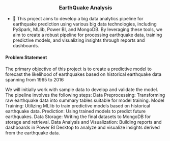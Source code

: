 <h3 align="center">EarthQuake Analysis</h3>

- 🔭 This project aims to develop a big data analytics pipeline for earthquake prediction using various big data technologies, including PySpark, MLlib, Power BI, and MongoDB. By leveraging these tools, we aim to create a robust pipeline for processing earthquake data, training predictive models, and visualizing insights through reports and dashboards.

<h4 align="left"><strong>Problem Statement</strong></h4>
The primary objective of this project is to create a predictive model to forecast the likelihood of earthquakes based on historical earthquake data spanning from 1965 to 2016

We will initially work with sample data to develop and validate the model. The pipeline involves the following steps:
Data Preprocessing: Transforming raw earthquake data into summary tables suitable for model training.
Model Training: Utilizing MLlib to train predictive models based on historical earthquake data.
Prediction: Using trained models to predict future earthquakes.
Data Storage: Writing the final datasets to MongoDB for storage and retrieval.
Data Analysis and Visualization: Building reports and dashboards in Power BI Desktop to analyze and visualize insights derived from the earthquake data.

